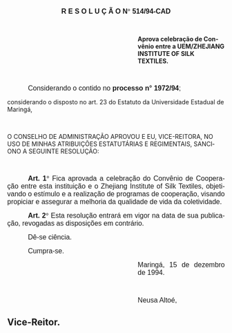 <body lang=PT-BR style='tab-interval:36.0pt'>

<div class=Section1>

<p class=MsoNormal align=center style='text-align:center'><b><span
style='font-size:12.0pt;mso-bidi-font-size:10.0pt;font-family:Arial'>R E S O L
U Ç Ã O N</span></b><b><span style='font-size:12.0pt;mso-bidi-font-size:10.0pt;
font-family:Symbol;mso-ascii-font-family:Arial;mso-hansi-font-family:Arial;
mso-bidi-font-family:Arial;mso-char-type:symbol;mso-symbol-font-family:Symbol'><span
style='mso-char-type:symbol;mso-symbol-font-family:Symbol'>°</span></span></b><b><span
style='font-size:12.0pt;mso-bidi-font-size:10.0pt;font-family:Arial'>
514/94-CAD<o:p></o:p></span></b></p>

<p class=MsoNormal style='text-align:justify'><b><span style='font-size:12.0pt;
mso-bidi-font-size:10.0pt;font-family:Arial'><![if !supportEmptyParas]>&nbsp;<![endif]><o:p></o:p></span></b></p>

<p class=MsoBodyText style='margin-left:8.0cm'><b>Aprova celebração de Convênio
entre a UEM/ZHEJIANG INSTITUTE OF SILK TEXTILES.<o:p></o:p></b></p>

<p class=MsoNormal style='text-align:justify'><span style='font-size:12.0pt;
mso-bidi-font-size:10.0pt;font-family:Arial'><![if !supportEmptyParas]>&nbsp;<![endif]><o:p></o:p></span></p>

<p class=MsoNormal style='text-align:justify;text-indent:36.0pt;page-break-after:
avoid;mso-outline-level:1'><span style='font-size:12.0pt;mso-bidi-font-size:
10.0pt;font-family:Arial'>Considerando o contido no <b>processo n° 1972/94</b>;
<o:p></o:p></span></p>

<p class=MsoBodyTextIndent2>considerando o disposto no art. 23 do Estatuto da
Universidade Estadual de Maringá,</p>

<p class=MsoNormal style='text-align:justify'><span style='font-size:12.0pt;
mso-bidi-font-size:10.0pt;font-family:Arial'><![if !supportEmptyParas]>&nbsp;<![endif]><o:p></o:p></span></p>

<p class=MsoBodyTextIndent>O CONSELHO DE ADMINISTRAÇÃO APROVOU E EU,
VICE-REITORA, NO USO DE MINHAS ATRIBUIÇÕES ESTATUTÁRIAS E REGIMENTAIS, SANCIONO
A SEGUINTE RESOLUÇÃO:</p>

<p class=MsoNormal style='text-align:justify'><span style='font-size:12.0pt;
mso-bidi-font-size:10.0pt;font-family:Arial'><![if !supportEmptyParas]>&nbsp;<![endif]><o:p></o:p></span></p>

<p class=MsoNormal style='text-align:justify;text-indent:36.0pt;page-break-after:
avoid;mso-outline-level:1'><b><span style='font-size:12.0pt;mso-bidi-font-size:
10.0pt;font-family:Arial'>Art. 1</span></b><b><span style='font-size:12.0pt;
mso-bidi-font-size:10.0pt;font-family:Symbol;mso-ascii-font-family:Arial;
mso-hansi-font-family:Arial;mso-bidi-font-family:Arial;mso-char-type:symbol;
mso-symbol-font-family:Symbol'><span style='mso-char-type:symbol;mso-symbol-font-family:
Symbol'>°</span></span></b><span style='font-size:12.0pt;mso-bidi-font-size:
10.0pt;font-family:Arial'> Fica aprovada a celebração do Convênio de Cooperação
entre esta instituição e o Zhejiang Institute of Silk Textiles, objetivando o
estímulo e a realização de programas de cooperação, visando propiciar e
assegurar a melhoria da qualidade de vida da coletividade.<o:p></o:p></span></p>

<p class=MsoNormal style='text-align:justify;text-indent:36.0pt;page-break-after:
avoid;mso-outline-level:1'><b><span style='font-size:12.0pt;mso-bidi-font-size:
10.0pt;font-family:Arial'>Art. 2</span></b><b><span style='font-size:12.0pt;
mso-bidi-font-size:10.0pt;font-family:Symbol;mso-ascii-font-family:Arial;
mso-hansi-font-family:Arial;mso-bidi-font-family:Arial;mso-char-type:symbol;
mso-symbol-font-family:Symbol'><span style='mso-char-type:symbol;mso-symbol-font-family:
Symbol'>°</span></span></b><span style='font-size:12.0pt;mso-bidi-font-size:
10.0pt;font-family:Arial'> Esta resolução entrará em vigor na data de sua
publicação, revogadas as disposições em contrário.<o:p></o:p></span></p>

<p class=MsoNormal style='text-align:justify;text-indent:36.0pt;page-break-after:
avoid;mso-outline-level:1'><span style='font-size:12.0pt;mso-bidi-font-size:
10.0pt;font-family:Arial'>Dê-se ciência.<o:p></o:p></span></p>

<p class=MsoNormal style='text-align:justify;text-indent:36.0pt;page-break-after:
avoid;mso-outline-level:1'><span style='font-size:12.0pt;mso-bidi-font-size:
10.0pt;font-family:Arial'>Cumpra-se.<o:p></o:p></span></p>

<p class=MsoNormal style='margin-left:8.0cm;text-align:justify'><span
style='font-size:12.0pt;mso-bidi-font-size:10.0pt;font-family:Arial'>Maringá,
15 de dezembro de 1994.<o:p></o:p></span></p>

<p class=MsoNormal style='margin-left:8.0cm;text-align:justify'><span
style='font-size:12.0pt;mso-bidi-font-size:10.0pt;font-family:Arial'><![if !supportEmptyParas]>&nbsp;<![endif]><o:p></o:p></span></p>

<p class=MsoNormal style='margin-left:8.0cm;text-align:justify'><span
style='font-size:12.0pt;mso-bidi-font-size:10.0pt;font-family:Arial'>Neusa
Altoé,<o:p></o:p></span></p>

<h2><span style='mso-ansi-language:PT-BR'>Vice-Reitor.<o:p></o:p></span></h2>

</div>

</body>
